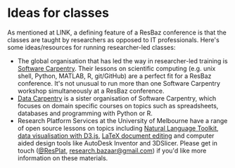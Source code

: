 # Ideas for classes


As mentioned at LINK, a defining feature of a ResBaz conference is that the classes are taught by researchers as opposed to IT professionals. Here's some ideas/resources for running researcher-led classes:
* The global organisation that has led the way in researcher-led training is [Software Carpentry](https://software-carpentry.org/). Their lessons on scientific computing (e.g. unix shell, Python, MATLAB, R, git/GitHub) are a perfect fit for a ResBaz conference. It's not unusual to run more than one Software Carpentry workshop simultaneously at a ResBaz conference.
* [Data Carpentry](http://datacarpentry.org/) is a sister organisation of Software Carpentry, which focuses on domain specific courses on topics such as spreadsheets, databases and programming with Python or R.
* Research Platform Services at the University of Melbourne have a range of open source lessons on topics including [Natural Language Toolkit](https://github.com/resbaz/nltk), [data visualisation with D3.js](https://github.com/IsaKiko/D3-visualising-data), [LaTeX document editing](https://github.com/cryptarch/latex-novice) and computer aided design tools like AutoDesk Inventor and 3DSlicer. Please get in touch ([@ResPlat](https://twitter.com/resplat), research.bazaar@gmail.com) if you'd like more information on these materials. 
